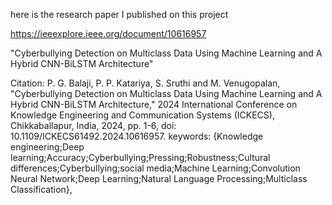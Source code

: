 here is the research paper I published on this project

https://ieeexplore.ieee.org/document/10616957

"Cyberbullying Detection on Multiclass Data Using Machine Learning and A Hybrid CNN-BiLSTM Architecture"

Citation: 
P. G. Balaji, P. P. Katariya, S. Sruthi and M. Venugopalan, "Cyberbullying Detection on Multiclass Data Using Machine Learning and A Hybrid CNN-BiLSTM Architecture," 2024 International Conference on Knowledge Engineering and Communication Systems (ICKECS), Chikkaballapur, India, 2024, pp. 1-6, doi: 10.1109/ICKECS61492.2024.10616957.
keywords: {Knowledge engineering;Deep learning;Accuracy;Cyberbullying;Pressing;Robustness;Cultural differences;Cyberbullying;social media;Machine Learning;Convolution Neural Network;Deep Learning;Natural Language Processing;Multiclass Classification},
